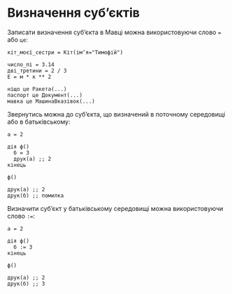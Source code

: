 # Визначення субʼєктів

Записати визначення субʼєкта в <subject>Мавці</subject> можна використовуючи слово `=`
або `це`:

```мавка
кіт_моєї_сестри = Кіт(імʼя="Тимофій")
```

```мавка
число_пі = 3.14
дві_третини = 2 / 3
Е = м * к ** 2
```

```мавка
ніщо це Ракета(...)
паспорт це Документ(...)
мавка це МашинаВказівок(...)
```

Звернутись можна до субʼєкта, що визначений в поточному середовищі або в батьківському:

```мавка
а = 2

дія ф()
  б = 3
  друк(а) ;; 2
кінець

ф()

друк(а) ;; 2
друк(б) ;; помилка
```

Визначити субʼєкт у батьківському середовищі можна використовуючи слово `:=`:

```мавка
а = 2

дія ф()
  б := 3
кінець

ф()

друк(а) ;; 2
друк(б) ;; 3
```